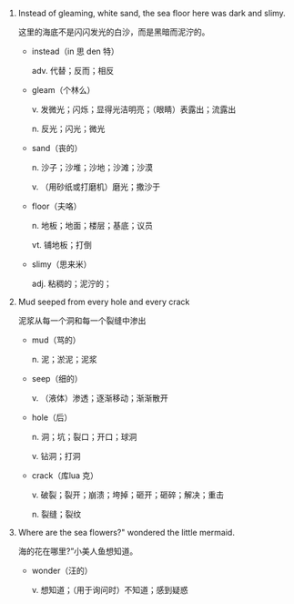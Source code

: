1. Instead of gleaming, white sand, the sea floor here was dark and slimy.

    这里的海底不是闪闪发光的白沙，而是黑暗而泥泞的。

    - instead（in 思 den 特）

        adv. 代替；反而；相反

    - gleam（个林么）

        v. 发微光；闪烁；显得光洁明亮；（眼睛）表露出；流露出

        n. 反光；闪光；微光

    - sand（丧的）

        n. 沙子；沙堆；沙地；沙滩；沙漠

        v. （用砂纸或打磨机）磨光；撒沙于

    - floor（夫咯）

        n. 地板；地面；楼层；基底；议员

        vt. 铺地板；打倒

    - slimy（思来米）

        adj. 粘稠的；泥泞的；

2. Mud seeped from every hole and every crack

    泥浆从每一个洞和每一个裂缝中渗出

    - mud（骂的）

        n. 泥；淤泥；泥浆

    - seep（细的）

        v. （液体）渗透；逐渐移动；渐渐散开

    - hole（后）

        n. 洞；坑；裂口；开口；球洞

        v. 钻洞；打洞

    - crack（库lua 克）

        v. 破裂；裂开；崩溃；垮掉；砸开；砸碎；解决；重击

        n. 裂缝；裂纹

3. Where are the sea flowers?" wondered the little mermaid.

    海的花在哪里?”小美人鱼想知道。

    - wonder（汪的）

        v. 想知道；（用于询问时）不知道；感到疑惑